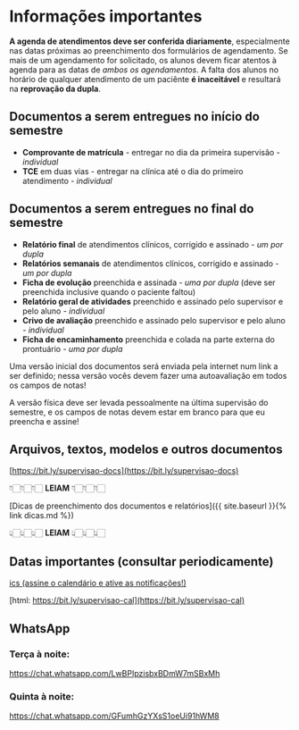 
# Informações importantes

**A agenda de atendimentos deve ser conferida diariamente**, especialmente nas datas próximas ao preenchimento dos formulários
  de agendamento.
Se mais de um agendamento for solicitado, os alunos devem ficar atentos à agenda para as datas de *ambos os agendamentos*.
A falta dos alunos no horário de qualquer atendimento de um paciênte **é inaceitável** e resultará na **reprovação da dupla**.

## Documentos a serem entregues no **início** do semestre
  - **Comprovante de matrícula** - entregar no dia da primeira supervisão - *individual*
  - **TCE** em duas vias - entregar na clínica até o dia do primeiro atendimento - *individual*

## Documentos a serem entregues no **final** do semestre
  - **Relatório final** de atendimentos clínicos, corrigido e assinado - *um por dupla*
  - **Relatórios semanais** de atendimentos clínicos, corrigido e assinado - *um por dupla*
  - **Ficha de evolução** preenchida e assinada - *uma por dupla* (deve ser preenchida inclusive quando o paciente faltou)
  - **Relatório geral de atividades** preenchido e assinado pelo supervisor e pelo aluno - *individual*
  - **Crivo de avaliação** preenchido e assinado pelo supervisor e pelo aluno - *individual* 
  - **Ficha de encaminhamento** preenchida e colada na parte externa do prontuário - *uma por dupla*

Uma versão inicial dos documentos será enviada pela internet num link a ser definido; nessa versão vocês devem fazer uma autoavaliação em todos
  os campos de notas!

A versão física deve ser levada pessoalmente na última supervisão do semestre, e os campos de notas devem estar em branco para que
  eu preencha e assine!

## Arquivos, textos, modelos e outros documentos

[https://bit.ly/supervisao-docs](https://bit.ly/supervisao-docs)

👇🏻👇🏻👇🏻 **LEIAM** 👇🏻👇🏻👇🏻

[Dicas de preenchimento dos documentos e relatórios]({{ site.baseurl }}{% link dicas.md %})

👆🏻👆🏻👆🏻 **LEIAM** 👆🏻👆🏻👆🏻

## Datas importantes (**consultar periodicamente**)

[ics (assine o calendário e ative as notificações!)](https://outlook.office365.com/owa/calendar/1afa582876764be59815a8ca5aeb582f@FMU.BR/5e9ff06b9c2a44f084e01080fec5009e15882344615390827203/calendar.ics)

[html: https://bit.ly/supervisao-cal](https://bit.ly/supervisao-cal)

## WhatsApp

### Terça à noite:
https://chat.whatsapp.com/LwBPIpzisbxBDmW7mSBxMh

### Quinta à noite:
https://chat.whatsapp.com/GFumhGzYXsS1oeUi91hWM8
